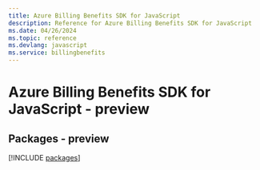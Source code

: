 ```yaml
---
title: Azure Billing Benefits SDK for JavaScript
description: Reference for Azure Billing Benefits SDK for JavaScript
ms.date: 04/26/2024
ms.topic: reference
ms.devlang: javascript
ms.service: billingbenefits
---
```

# Azure Billing Benefits SDK for JavaScript - preview
## Packages - preview
[!INCLUDE [packages](billing-benefits-index.md)]
